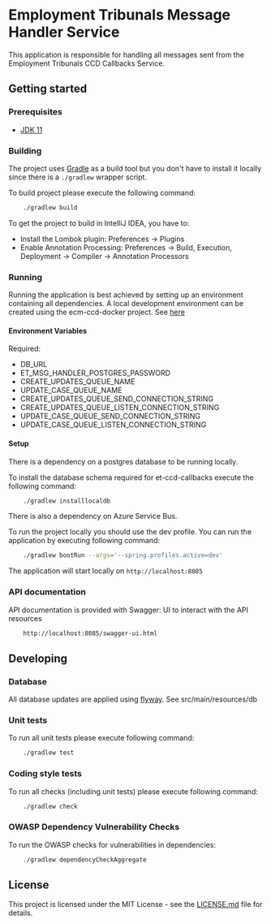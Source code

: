 # Employment Tribunals Message Handler Service

This application is responsible for handling all messages sent from the Employment Tribunals CCD Callbacks Service.

## Getting started

### Prerequisites

- [JDK 11](https://www.oracle.com/java)

### Building

The project uses [Gradle](https://gradle.org) as a build tool but you don't have to install it locally since there is a
`./gradlew` wrapper script.

To build project please execute the following command:

```bash
    ./gradlew build
```

To get the project to build in IntelliJ IDEA, you have to:

- Install the Lombok plugin: Preferences -> Plugins
- Enable Annotation Processing: Preferences -> Build, Execution, Deployment -> Compiler -> Annotation Processors

### Running

Running the application is best achieved by setting up an environment containing all dependencies. A local development
environment can be created using the ecm-ccd-docker project.
See [here](https://github.com/hmcts/ecm-ccd-docker)

#### Environment Variables
Required:
- DB_URL
- ET_MSG_HANDLER_POSTGRES_PASSWORD
- CREATE_UPDATES_QUEUE_NAME
- UPDATE_CASE_QUEUE_NAME
- CREATE_UPDATES_QUEUE_SEND_CONNECTION_STRING
- CREATE_UPDATES_QUEUE_LISTEN_CONNECTION_STRING
- UPDATE_CASE_QUEUE_SEND_CONNECTION_STRING
- UPDATE_CASE_QUEUE_LISTEN_CONNECTION_STRING

#### Setup
There is a dependency on a postgres database to be running locally.

To install the database schema required for et-ccd-callbacks execute the following command:
```bash
    ./gradlew installlocaldb
```

There is also a dependency on Azure Service Bus.

To run the project locally you should use the dev profile.
You can run the application by executing following command:

```bash
    ./gradlew bootRun --args='--spring.profiles.active=dev'
```

The application will start locally on `http://localhost:8085`

### API documentation

API documentation is provided with Swagger:
UI to interact with the API resources

```bash
    http://localhost:8085/swagger-ui.html
```

## Developing

### Database
All database updates are applied using [flyway](https://flywaydb.org/). See src/main/resources/db

### Unit tests

To run all unit tests please execute following command:

```bash
    ./gradlew test
```

### Coding style tests

To run all checks (including unit tests) please execute following command:

```bash
    ./gradlew check
```

### OWASP Dependency Vulnerability Checks

To run the OWASP checks for vulnerabilities in dependencies:

```bash
    ./gradlew dependencyCheckAggregate
```

## License

This project is licensed under the MIT License - see the [LICENSE.md](LICENSE.md) file for details.
